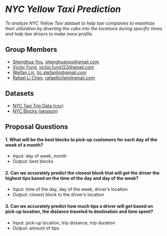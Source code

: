 # *NYC Yellow Taxi Prediction*
*To analyze NYC Yellow Taxi dataset to help taxi companies to maximize their utilization by diverting the cabs into the locations during specific times and help taxi drivers to make more profits.*

## Group Members
* [Shenghua You](https://github.com/shenghuayou), shenghuayou@gmail.com
* [Victor Fung](https://github.com/VictorFung1), victor.fung122@gmail.com
* [Weifan Lin](https://github.com/LinfinityLab), tjc.stefanlin@gmail.com
* [Rafael Li Chen](https://github.com/RafaelLiChen), rafaellichen@gmail.com

## Datasets
* [NYC Taxi Trip Data (csv)](http://www.nyc.gov/html/tlc/html/about/trip_record_data.shtml)
* [NYC Blocks (geojson)](/datasets/block-groups-polygons.geojson)

## Proposal Questions
#### 1. What will be the best blocks to pick-up customers for each day of the week of a month?
  * Input: day of week, month
  * Output: best blocks

#### 2. Can we accurately predict the closest block that will get the driver the highest tips based on the time of the day and day of the week?
  * Input: time of the day, day of the week, driver’s location
  * Output: closest block to the driver’s location

#### 3. Can we accurately predict how much tips a driver will get based on pick-up location, the distance traveled to destination and time spent?
  * Input: pick-up location, trip distance, trip duration
  * Output: amount of tips
